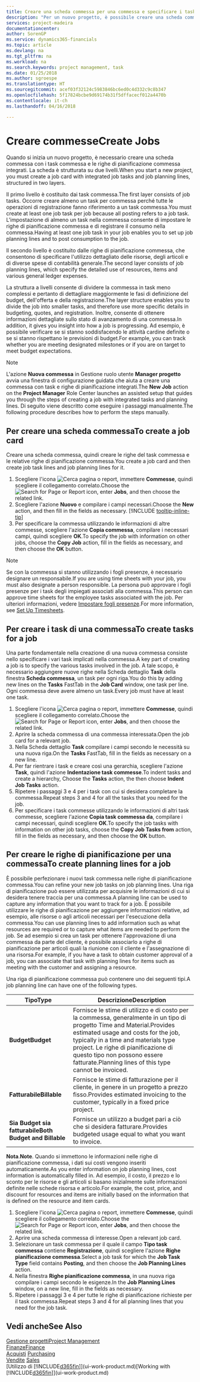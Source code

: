 ```yaml
---
title: Creare una scheda commessa per una commessa e specificare i task| Documenti Microsoft
description: "Per un nuovo progetto, è possibile creare una scheda commessa contenente i task commesse e le righe pianificazione, per semplificare la gestione dell'avanzamento e del budget."
services: project-madeira
documentationcenter: 
author: SorenGP
ms.service: dynamics365-financials
ms.topic: article
ms.devlang: na
ms.tgt_pltfrm: na
ms.workload: na
ms.search.keywords: project management, task
ms.date: 01/25/2018
ms.author: sgroespe
ms.translationtype: HT
ms.sourcegitcommit: acef03f32124c5983846bc6ed0c4d332c9c8b347
ms.openlocfilehash: 5f17824bcbe9d69174b31f5dffacecf012a4470b
ms.contentlocale: it-ch
ms.lasthandoff: 04/16/2018

---
```

# <a name="create-jobs"></a><span data-ttu-id="be0b6-103">Creare commesse</span><span class="sxs-lookup"><span data-stu-id="be0b6-103">Create Jobs</span></span>
<span data-ttu-id="be0b6-104">Quando si inizia un nuovo progetto, è necessario creare una scheda commessa con i task commessa e le righe di pianificazione commessa integrati. La scheda è strutturata su due livelli.</span><span class="sxs-lookup"><span data-stu-id="be0b6-104">When you start a new project, you must create a job card with integrated job tasks and job planning lines, structured in two layers.</span></span>  

<span data-ttu-id="be0b6-105">Il primo livello è costituito dai task commessa.</span><span class="sxs-lookup"><span data-stu-id="be0b6-105">The first layer consists of job tasks.</span></span> <span data-ttu-id="be0b6-106">Occorre creare almeno un task per commessa perché tutte le operazioni di registrazione fanno riferimento a un task commessa.</span><span class="sxs-lookup"><span data-stu-id="be0b6-106">You must create at least one job task per job because all posting refers to a job task.</span></span> <span data-ttu-id="be0b6-107">L'impostazione di almeno un task nella commessa consente di impostare le righe di pianificazione commessa e di registrare il consumo nella commessa.</span><span class="sxs-lookup"><span data-stu-id="be0b6-107">Having at least one job task in your job enables you to set up job planning lines and to post consumption to the job.</span></span>

<span data-ttu-id="be0b6-108">Il secondo livello è costituito dalle righe di pianificazione commessa, che consentono di specificare l'utilizzo dettagliato delle risorse, degli articoli e di diverse spese di contabilità generale.</span><span class="sxs-lookup"><span data-stu-id="be0b6-108">The second layer consists of job planning lines, which specify the detailed use of resources, items and various general ledger expenses.</span></span>

<span data-ttu-id="be0b6-109">La struttura a livelli consente di dividere la commessa in task meno complessi e pertanto di dettagliare maggiormente le fasi di definizione del budget, dell'offerta e della registrazione.</span><span class="sxs-lookup"><span data-stu-id="be0b6-109">The layer structure enables you to divide the job into smaller tasks, and therefore use more specific details in budgeting, quotes, and registration.</span></span> <span data-ttu-id="be0b6-110">Inoltre, consente di ottenere informazioni dettagliate sullo stato di avanzamento di una commessa.</span><span class="sxs-lookup"><span data-stu-id="be0b6-110">In addition, it gives you insight into how a job is progressing.</span></span> <span data-ttu-id="be0b6-111">Ad esempio, è possibile verificare se si stanno soddisfacendo le attività cardine definite o se si stanno rispettano le previsioni di budget.</span><span class="sxs-lookup"><span data-stu-id="be0b6-111">For example, you can track whether you are meeting designated milestones or if you are on target to meet budget expectations.</span></span>

> [!NOTE]  
>   <span data-ttu-id="be0b6-112">L'azione **Nuova commessa** in Gestione ruolo utente **Manager progetto** avvia una finestra di configurazione guidata che aiuta a creare una commessa con task e righe di pianificazione integrati.</span><span class="sxs-lookup"><span data-stu-id="be0b6-112">The **New Job** action on the **Project Manager** Role Center launches an assisted setup that guides you through the steps of creating a job with integrated tasks and planning lines.</span></span> <span data-ttu-id="be0b6-113">Di seguito viene descritto come eseguire i passaggi manualmente.</span><span class="sxs-lookup"><span data-stu-id="be0b6-113">The following procedure describes how to perform the steps manually.</span></span>

## <a name="to-create-a-job-card"></a><span data-ttu-id="be0b6-114">Per creare una scheda commessa</span><span class="sxs-lookup"><span data-stu-id="be0b6-114">To create a job card</span></span>
<span data-ttu-id="be0b6-115">Creare una scheda commessa, quindi creare le righe del task commessa e le relative righe di pianificazione commessa.</span><span class="sxs-lookup"><span data-stu-id="be0b6-115">You create a job card and then create job task lines and job planning lines for it.</span></span>

1. <span data-ttu-id="be0b6-116">Scegliere l'icona ![Cerca pagina o report](media/ui-search/search_small.png "icona Cerca pagina o report"), immettere **Commesse**, quindi scegliere il collegamento correlato.</span><span class="sxs-lookup"><span data-stu-id="be0b6-116">Choose the ![Search for Page or Report](media/ui-search/search_small.png "Search for Page or Report icon") icon, enter **Jobs**, and then choose the related link.</span></span>  
2. <span data-ttu-id="be0b6-117">Scegliere l'azione **Nuovo** e compilare i campi necessari.</span><span class="sxs-lookup"><span data-stu-id="be0b6-117">Choose the **New** action, and then fill in the fields as necessary.</span></span> [!INCLUDE [tooltip-inline-tip](includes/tooltip-inline-tip_md.md)]
3. <span data-ttu-id="be0b6-118">Per specificare la commessa utilizzando le informazioni di altre commesse, scegliere l'azione **Copia commessa**, compilare i necessari campi, quindi scegliere **OK**.</span><span class="sxs-lookup"><span data-stu-id="be0b6-118">To specify the job with information on other jobs, choose the **Copy Job** action, fill in the fields as necessary, and then choose the **OK** button.</span></span>

> [!NOTE]  
>   <span data-ttu-id="be0b6-119">Se con la commessa si stanno utilizzando i fogli presenze, è necessario designare un responsabile.</span><span class="sxs-lookup"><span data-stu-id="be0b6-119">If you are using time sheets with your job, you must also designate a person responsible.</span></span> <span data-ttu-id="be0b6-120">La persona può approvare i fogli presenze per i task degli impiegati associati alla commessa.</span><span class="sxs-lookup"><span data-stu-id="be0b6-120">This person can approve time sheets for the employee tasks associated with the job.</span></span> <span data-ttu-id="be0b6-121">Per ulteriori informazioni, vedere [Impostare fogli presenze](projects-how-setup-time-sheets.md).</span><span class="sxs-lookup"><span data-stu-id="be0b6-121">For more information, see [Set Up Timesheets](projects-how-setup-time-sheets.md).</span></span>

## <a name="to-create-tasks-for-a-job"></a><span data-ttu-id="be0b6-122">Per creare i task di una commessa</span><span class="sxs-lookup"><span data-stu-id="be0b6-122">To create tasks for a job</span></span>
<span data-ttu-id="be0b6-123">Una parte fondamentale nella creazione di una nuova commessa consiste nello specificare i vari task implicati nella commessa.</span><span class="sxs-lookup"><span data-stu-id="be0b6-123">A key part of creating a job is to specify the various tasks involved in the job.</span></span> <span data-ttu-id="be0b6-124">A tale scopo, è necessario aggiungere nuove righe nella Scheda dettaglio **Task** della finestra **Scheda commessa**, un task per ogni riga.</span><span class="sxs-lookup"><span data-stu-id="be0b6-124">You do this by adding new lines on the **Tasks** FastTab in the **Job Card** window, one task per line.</span></span> <span data-ttu-id="be0b6-125">Ogni commessa deve avere almeno un task.</span><span class="sxs-lookup"><span data-stu-id="be0b6-125">Every job must have at least one task.</span></span>

1. <span data-ttu-id="be0b6-126">Scegliere l'icona ![Cerca pagina o report](media/ui-search/search_small.png "icona Cerca pagina o report"), immettere **Commesse**, quindi scegliere il collegamento correlato.</span><span class="sxs-lookup"><span data-stu-id="be0b6-126">Choose the ![Search for Page or Report](media/ui-search/search_small.png "Search for Page or Report icon") icon, enter **Jobs**, and then choose the related link.</span></span>
2. <span data-ttu-id="be0b6-127">Aprire la scheda commessa di una commessa interessata.</span><span class="sxs-lookup"><span data-stu-id="be0b6-127">Open the job card for a relevant job.</span></span>
3. <span data-ttu-id="be0b6-128">Nella Scheda dettaglio **Task** compilare i campi secondo le necessità su una nuova riga.</span><span class="sxs-lookup"><span data-stu-id="be0b6-128">On the **Tasks** FastTab, fill in the fields as necessary on a new line.</span></span>
4. <span data-ttu-id="be0b6-129">Per far rientrare i task e creare così una gerarchia, scegliere l'azione **Task**, quindi l'azione **Indentazione task commesse**.</span><span class="sxs-lookup"><span data-stu-id="be0b6-129">To indent tasks and create a hierarchy, Choose the **Tasks** action, the then choose **Indent Job Tasks** action.</span></span>
5. <span data-ttu-id="be0b6-130">Ripetere i passaggi 3 e 4 per i task con cui si desidera completare la commessa.</span><span class="sxs-lookup"><span data-stu-id="be0b6-130">Repeat steps 3 and 4 for all the tasks that you need for the job.</span></span>
6. <span data-ttu-id="be0b6-131">Per specificare i task commesse utilizzando le informazioni di altri task commesse, scegliere l'azione **Copia task commessa da**, compilare i campi necessari, quindi scegliere **OK**.</span><span class="sxs-lookup"><span data-stu-id="be0b6-131">To specify the job tasks with information on other job tasks, choose the **Copy Job Tasks from** action, fill in the fields as necessary, and then choose the **OK** button.</span></span>

## <a name="to-create-planning-lines-for-a-job"></a><span data-ttu-id="be0b6-132">Per creare le righe di pianificazione per una commessa</span><span class="sxs-lookup"><span data-stu-id="be0b6-132">To create planning lines for a job</span></span>
<span data-ttu-id="be0b6-133">È possibile perfezionare i nuovi task commessa nelle righe di pianificazione commessa.</span><span class="sxs-lookup"><span data-stu-id="be0b6-133">You can refine your new job tasks on job planning lines.</span></span> <span data-ttu-id="be0b6-134">Una riga di pianificazione può essere utilizzata per acquisire le informazioni di cui si desidera tenere traccia per una commessa.</span><span class="sxs-lookup"><span data-stu-id="be0b6-134">A planning line can be used to capture any information that you want to track for a job.</span></span> <span data-ttu-id="be0b6-135">È possibile utilizzare le righe di pianificazione per aggiungere informazioni relative, ad esempio, alle risorse o agli articoli necessari per l'esecuzione della commessa.</span><span class="sxs-lookup"><span data-stu-id="be0b6-135">You can use planning lines to add information such as what resources are required or to capture what items are needed to perform the job.</span></span> <span data-ttu-id="be0b6-136">Se ad esempio si crea un task per ottenere l'approvazione di una commessa da parte del cliente, è possibile associarlo a righe di pianificazione per articoli quali la riunione con il cliente e l'assegnazione di una risorsa.</span><span class="sxs-lookup"><span data-stu-id="be0b6-136">For example, if you have a task to obtain customer approval of a job, you can associate that task with planning lines for items such as meeting with the customer and assigning a resource.</span></span>  

<span data-ttu-id="be0b6-137">Una riga di pianificazione commessa può contenere uno dei seguenti tipi.</span><span class="sxs-lookup"><span data-stu-id="be0b6-137">A job planning line can have one of the following types.</span></span>  

| <span data-ttu-id="be0b6-138">Tipo</span><span class="sxs-lookup"><span data-stu-id="be0b6-138">Type</span></span> | <span data-ttu-id="be0b6-139">Descrizione</span><span class="sxs-lookup"><span data-stu-id="be0b6-139">Description</span></span> |
| --- | --- |
| <span data-ttu-id="be0b6-140">**Budget**</span><span class="sxs-lookup"><span data-stu-id="be0b6-140">**Budget**</span></span> |<span data-ttu-id="be0b6-141">Fornisce le stime di utilizzo e di costo per la commessa, generalmente in un tipo di progetto Time and Material.</span><span class="sxs-lookup"><span data-stu-id="be0b6-141">Provides estimated usage and costs for the job, typically in a time and materials type project.</span></span> <span data-ttu-id="be0b6-142">Le righe di pianificazione di questo tipo non possono essere fatturate.</span><span class="sxs-lookup"><span data-stu-id="be0b6-142">Planning lines of this type cannot be invoiced.</span></span> |
| <span data-ttu-id="be0b6-143">**Fatturabile**</span><span class="sxs-lookup"><span data-stu-id="be0b6-143">**Billable**</span></span> |<span data-ttu-id="be0b6-144">Fornisce le stime di fatturazione per il cliente, in genere in un progetto a prezzo fisso.</span><span class="sxs-lookup"><span data-stu-id="be0b6-144">Provides estimated invoicing to the customer, typically in a fixed price project.</span></span> |
| <span data-ttu-id="be0b6-145">**Sia Budget sia fatturabile**</span><span class="sxs-lookup"><span data-stu-id="be0b6-145">**Both Budget and Billable**</span></span> |<span data-ttu-id="be0b6-146">Fornisce un utilizzo a budget pari a ciò che si desidera fatturare.</span><span class="sxs-lookup"><span data-stu-id="be0b6-146">Provides budgeted usage equal to what you want to invoice.</span></span> |

<span data-ttu-id="be0b6-147">**Nota**.</span><span class="sxs-lookup"><span data-stu-id="be0b6-147">**Note**.</span></span> <span data-ttu-id="be0b6-148">Quando si immettono le informazioni nelle righe di pianificazione commessa, i dati sui costi vengono inseriti automaticamente.</span><span class="sxs-lookup"><span data-stu-id="be0b6-148">As you enter information on job planning lines, cost information is automatically filled in.</span></span> <span data-ttu-id="be0b6-149">Ad esempio, il costo, il prezzo e lo sconto per le risorse e gli articoli si basano inizialmente sulle informazioni definite nelle schede risorsa e articolo.</span><span class="sxs-lookup"><span data-stu-id="be0b6-149">For example, the cost, price, and discount for resources and items are initially based on the information that is defined on the resource and item cards.</span></span>

1. <span data-ttu-id="be0b6-150">Scegliere l'icona ![Cerca pagina o report](media/ui-search/search_small.png "icona Cerca pagina o report"), immettere **Commesse**, quindi scegliere il collegamento correlato.</span><span class="sxs-lookup"><span data-stu-id="be0b6-150">Choose the ![Search for Page or Report](media/ui-search/search_small.png "Search for Page or Report icon") icon, enter **Jobs**, and then choose the related link.</span></span>
2. <span data-ttu-id="be0b6-151">Aprire una scheda commessa di interesse.</span><span class="sxs-lookup"><span data-stu-id="be0b6-151">Open a relevant job card.</span></span>
3. <span data-ttu-id="be0b6-152">Selezionare un task commessa per il quale il campo **Tipo task commessa** contiene **Registrazione**, quindi scegliere l'azione **Righe pianificazione commessa**.</span><span class="sxs-lookup"><span data-stu-id="be0b6-152">Select a job task for which the **Job Task Type** field contains **Posting**, and then choose the **Job Planning Lines** action.</span></span>  
4. <span data-ttu-id="be0b6-153">Nella finestra **Righe pianificazione commessa**, in una nuova riga compilare i campi secondo le esigenze.</span><span class="sxs-lookup"><span data-stu-id="be0b6-153">In the **Job Planning Lines** window, on a new line, fill in the fields as necessary.</span></span>
5. <span data-ttu-id="be0b6-154">Ripetere i passaggi 3 e 4 per tutte le righe di pianificazione richieste per il task commessa.</span><span class="sxs-lookup"><span data-stu-id="be0b6-154">Repeat steps 3 and 4 for all planning lines that you need for the job task.</span></span>

## <a name="see-also"></a><span data-ttu-id="be0b6-155">Vedi anche</span><span class="sxs-lookup"><span data-stu-id="be0b6-155">See Also</span></span>
[<span data-ttu-id="be0b6-156">Gestione progetti</span><span class="sxs-lookup"><span data-stu-id="be0b6-156">Project Management</span></span>](projects-manage-projects.md)  
[<span data-ttu-id="be0b6-157">Finanze</span><span class="sxs-lookup"><span data-stu-id="be0b6-157">Finance</span></span>](finance.md)  
<span data-ttu-id="be0b6-158">[Acquisti](purchasing-manage-purchasing.md)       </span><span class="sxs-lookup"><span data-stu-id="be0b6-158">[Purchasing](purchasing-manage-purchasing.md)       </span></span>  
<span data-ttu-id="be0b6-159">[Vendite](sales-manage-sales.md)    </span><span class="sxs-lookup"><span data-stu-id="be0b6-159">[Sales](sales-manage-sales.md)    </span></span>  
<span data-ttu-id="be0b6-160">[Utilizzo di [!INCLUDE[d365fin](includes/d365fin_md.md)]](ui-work-product.md)</span><span class="sxs-lookup"><span data-stu-id="be0b6-160">[Working with [!INCLUDE[d365fin](includes/d365fin_md.md)]](ui-work-product.md)</span></span>  

